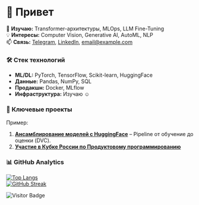 # 👋 Привет

🌱 **Изучаю:** Transformer-архитектуры, MLOps, LLM Fine-Tuning  
💡 **Интересы:** Computer Vision, Generative AI, AutoML, NLP  
📫 **Связь:** [Telegram](https://t.me/ваш_ник), [LinkedIn](https://linkedin.com/in/ваш_профиль), email@example.com  

### 🛠 **Стек технологий**  
- **ML/DL:** PyTorch, TensorFlow, Scikit-learn, HuggingFace  
- **Данные:** Pandas, NumPy, SQL
- **Продакшн:** Docker, MLflow
- **Инфраструктура:** Изучаю ☺️

### 🚀 **Ключевые проекты**  
Пример:
1. **[Ансамблирование моделей с HuggingFace](https://github.com/RadM-AI/ensemble_models_for_HF_dvc)** – Pipeline от обучение до оценки (DVC).  
2. **[Участие в Кубке России по Продуктовому программированию](https://github.com/drozd12321/FSP)**    

### 📊 **GitHub Analytics**  
[![Top Langs](https://github-readme-stats.vercel.app/api/top-langs/?username=RadM-AI&layout=compact&hide=html,css)](https://github.com/RadM-AI)  
[![GitHub Streak](https://streak-stats.demolab.com?user=RadM-AI&theme=dark)](https://git.io/streak-stats)  

![Visitor Badge](https://visitor-badge.laobi.icu/badge?page_id=RadM-AI.RadM-AI)  
